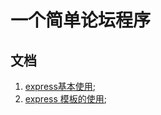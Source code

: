 # 一个简单论坛程序

## 文档
1. [express基本使用](./docs/01-express基本使用.md);
2. [express 模板的使用](./docs/02-express-template.md);
